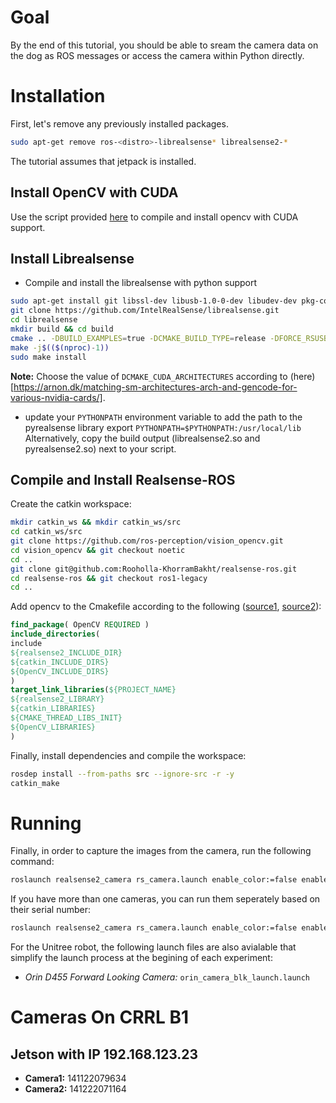 
# Goal

By the end of this tutorial, you should be able to sream the camera data on the dog as ROS messages or access the camera within Python directly. 

# Installation

First, let's remove any previously installed packages.

```bash
sudo apt-get remove ros-<distro>-librealsense* librealsense2-*
```
The tutorial assumes that jetpack is installed. 
## Install OpenCV with CUDA

Use the script provided [here](https://github.com/mdegans/nano_build_opencv) to compile and install opencv with CUDA support. 

## Install Librealsense

- Compile and install the librealsense with python support
```bash
sudo apt-get install git libssl-dev libusb-1.0-0-dev libudev-dev pkg-config libgtk-3-dev -y
git clone https://github.com/IntelRealSense/librealsense.git
cd librealsense
mkdir build && cd build 
cmake .. -DBUILD_EXAMPLES=true -DCMAKE_BUILD_TYPE=release -DFORCE_RSUSB_BACKEND=false -DBUILD_WITH_CUDA=true -DBUILD_PYTHON_BINDINGS:bool=true -DCMAKE_CUDA_ARCHITECTURES=70 -DPYTHON_EXECUTABLE:FILEPATH=/usr/bin/python3
make -j$(($(nproc)-1))
sudo make install

```
**Note:** Choose the value of `DCMAKE_CUDA_ARCHITECTURES` according to (here)[https://arnon.dk/matching-sm-architectures-arch-and-gencode-for-various-nvidia-cards/].
- update your `PYTHONPATH` environment variable to add the path to the pyrealsense library export `PYTHONPATH=$PYTHONPATH:/usr/local/lib`
    Alternatively, copy the build output (librealsense2.so and pyrealsense2.so) next to your script.

## Compile and Install Realsense-ROS
Create the catkin workspace:
```bash
mkdir catkin_ws && mkdir catkin_ws/src
cd catkin_ws/src
git clone https://github.com/ros-perception/vision_opencv.git 
cd vision_opencv && git checkout noetic
cd .. 
git clone git@github.com:Rooholla-KhorramBakht/realsense-ros.git
cd realsense-ros && git checkout ros1-legacy
cd ..
```

Add opencv to the Cmakefile according to the following ([source1](https://github.com/IntelRealSense/realsense-ros/issues/2467), [source2](https://github.com/IntelRealSense/realsense-ros/issues/2326#issuecomment-1107658481)):

```cmake
find_package( OpenCV REQUIRED )
include_directories(
include
${realsense2_INCLUDE_DIR}
${catkin_INCLUDE_DIRS}
${OpenCV_INCLUDE_DIRS}
)
target_link_libraries(${PROJECT_NAME}
${realsense2_LIBRARY}
${catkin_LIBRARIES}
${CMAKE_THREAD_LIBS_INIT}
${OpenCV_LIBRARIES}
)
```
Finally, install dependencies and compile the workspace:
```bash
rosdep install --from-paths src --ignore-src -r -y
catkin_make
```
# Running
Finally, in order to capture the images from the camera, run the following command:

```bash
roslaunch realsense2_camera rs_camera.launch enable_color:=false enable_infra1:=true enable_infra2:=true enable_gyro:=true enable_accel:=true initial_reset:=true depth_fps:=60 infra_fps:=60 infra_width:=640 infra_height:=480 depth_width:=640 depth_height:=480
```

If you have more than one cameras, you can run them seperately based on their serial number:

```bash
roslaunch realsense2_camera rs_camera.launch enable_color:=false enable_infra1:=true enable_infra2:=true enable_gyro:=true enable_accel:=true initial_reset:=true depth_fps:=60 infra_fps:=60 infra_width:=640 infra_height:=480 depth_width:=640 depth_height:=480 camera:=cam_1 serial_no:=<serial-num>
```

For the Unitree robot, the following launch files are also avialable that simplify the launch process at the begining of each experiment:
- *Orin D455 Forward Looking Camera:* `orin_camera_blk_launch.launch`

# Cameras On CRRL B1
## Jetson with IP 192.168.123.23
- **Camera1:** 141122079634
- **Camera2:** 141222071164
